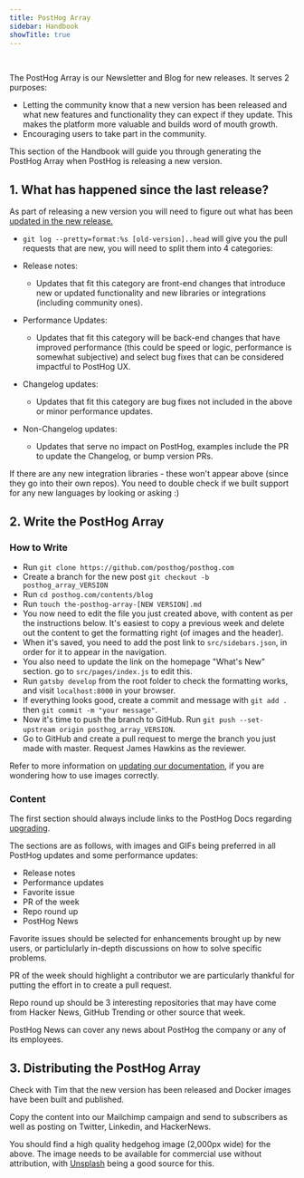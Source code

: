 ```yaml
---
title: PostHog Array
sidebar: Handbook
showTitle: true
---
```


<br />

The PostHog Array is our Newsletter and Blog for new releases. It serves 2 purposes:
- Letting the community know that a new version has been released and what new features and functionality they can expect if they update. This makes the platform more valuable and builds word of mouth growth.
- Encouraging users to take part in the community.

This section of the Handbook will guide you through generating the PostHog Array when PostHog is releasing a new version.

## 1. What has happened since the last release?

As part of releasing a new version you will need to figure out what has been [updated in the new release.](../engineering/release-new-version)

- `git log --pretty=format:%s [old-version]..head` will give you the pull requests that are new, you will need to split them into 4 categories:

- Release notes:
	- Updates that fit this category are front-end changes that introduce new or updated functionality and new libraries or integrations (including community ones).
- Performance Updates:
	- Updates that fit this category will be back-end changes that have improved performance (this could be speed or logic, performance is somewhat subjective) and select bug fixes that can be considered impactful to PostHog UX.
- Changelog updates:
	- Updates that fit this category are bug fixes not included in the above or minor performance updates.
- Non-Changelog updates:
	- Updates that serve no impact on PostHog, examples include the PR to update the Changelog, or bump version PRs.

If there are any new integration libraries - these won't appear above (since they go into their own repos). You need to double check if we built support for any new languages by looking or asking :)

## 2. Write the PostHog Array

### How to Write

* Run ```git clone https://github.com/posthog/posthog.com```
* Create a branch for the new post ```git checkout -b posthog_array_VERSION```
* Run ```cd posthog.com/contents/blog```
* Run ```touch the-posthog-array-[NEW VERSION].md```
* You now need to edit the file you just created above, with content as per the instructions below. It's easiest to copy a previous week and delete out the content to get the formatting right (of images and the header).
* When it's saved, you need to add the post link to ```src/sidebars.json```, in order for it to appear in the navigation.
* You also need to update the link on the homepage "What's New" section. go to ```src/pages/index.js``` to edit this.
* Run ```gatsby develop``` from the root folder to check the formatting works, and visit ```localhost:8000``` in your browser.
* If everything looks good, create a commit and message with ```git add .``` then ```git commit -m "your message"```.
* Now it's time to push the branch to GitHub. Run ```git push --set-upstream origin posthog_array_VERSION```.
* Go to GitHub and create a pull request to merge the branch you just made with master. Request James Hawkins as the reviewer.

Refer to more information on [updating our documentation](/docs/updating-documentation), if you are wondering how to use images correctly.

### Content

The first section should always include links to the PostHog Docs regarding [upgrading](/docs/upgrading-posthog).

The sections are as follows, with images and GIFs being preferred in all PostHog updates and some performance updates:
- Release notes
- Performance updates
- Favorite issue
- PR of the week
- Repo round up
- PostHog News

Favorite issues should be selected for enhancements brought up by new users, or particlularly in-depth discussions on how to solve specific problems.

PR of the week should highlight a contributor we are particularly thankful for putting the effort in to create a pull request.

Repo round up should be 3 interesting repositories that may have come from Hacker News, GitHub Trending or other source that week.

PostHog News can cover any news about PostHog the company or any of its employees.

## 3. Distributing the PostHog Array

Check with Tim that the new version has been released and Docker images have been built and published.

Copy the content into our Mailchimp campaign and send to subscribers as well as posting on Twitter, Linkedin, and HackerNews.

You should find a high quality hedgehog image (2,000px wide) for the above. The image needs to be available for commercial use without attribution, with [Unsplash](https://unsplash.com/) being a good source for this.
